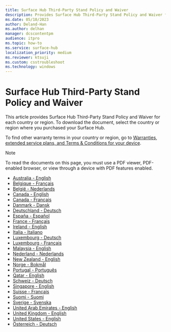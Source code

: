 ```yaml
---
title: Surface Hub Third-Party Stand Policy and Waiver
description: Provides Surface Hub Third-Party Stand Policy and Waiver for each country or region.
ms.date: 05/10/2023
author: Deland-Han
ms.author: delhan
manager: dcscontentpm
audience: itpro
ms.topic: how-to
ms.service: surface-hub
localization_priority: medium
ms.reviewer: ktsuji
ms.custom: csstroubleshoot
ms.technology: windows
---
```

# Surface Hub Third-Party Stand Policy and Waiver

This article provides Surface Hub Third-Party Stand Policy and Waiver for each country or region. To download the document, select the country or region where you purchased your Surface Hub.

To find other warranty terms in your country or region, go to [Warranties, extended service plans, and Terms & Conditions for your device](https://support.microsoft.com/topic/warranty-and-protection-plan-terms-conditions-eedf7a23-84a7-1a47-480b-0e10503eedf5).

> [!NOTE]
> To read the documents on this page, you must use a PDF viewer, PDF-enabled browser, or view through a device with PDF features enabled.

- [Australia - English](https://download.microsoft.com/download/6/6/5/665c5514-659d-4738-8059-b55008f53cb4/Surface_Hub_Policy_Waiver_Document_v2-EN.pdf)
- [Belgique - Français](https://download.microsoft.com/download/6/6/5/665c5514-659d-4738-8059-b55008f53cb4/Surface_Hub_Policy_Waiver_Document_v2-FR.pdf)
- [België - Nederlands](https://download.microsoft.com/download/6/6/5/665c5514-659d-4738-8059-b55008f53cb4/Surface_Hub_Policy_Waiver_Document_v2-NL.pdf)
- [Canada - English](https://download.microsoft.com/download/6/6/5/665c5514-659d-4738-8059-b55008f53cb4/Surface_Hub_Policy_Waiver_Document_v2-EN.pdf)
- [Canada - Français](https://download.microsoft.com/download/6/6/5/665c5514-659d-4738-8059-b55008f53cb4/Surface_Hub_Policy_Waiver_Document_v2-FR.pdf)
- [Danmark - Dansk](https://download.microsoft.com/download/6/6/5/665c5514-659d-4738-8059-b55008f53cb4/Surface_Hub_Policy_Waiver_Document_v2-DA.pdf)
- [Deutschland - Deutsch](https://download.microsoft.com/download/6/6/5/665c5514-659d-4738-8059-b55008f53cb4/Surface_Hub_Policy_Waiver_Document_v2-DE.pdf)
- [España - Español](https://download.microsoft.com/download/4/d/0/4d0b876a-521a-4402-ac91-b0c8bca4e881/Surface_Hub_Policy_Waiver_Document_v2-ES.pdf)
- [France - Français](https://download.microsoft.com/download/6/6/5/665c5514-659d-4738-8059-b55008f53cb4/Surface_Hub_Policy_Waiver_Document_v2-FR.pdf)
- [Ireland - English](https://download.microsoft.com/download/6/6/5/665c5514-659d-4738-8059-b55008f53cb4/Surface_Hub_Policy_Waiver_Document_v2-EN.pdf)
- [Italia - Italiano](https://download.microsoft.com/download/4/d/0/4d0b876a-521a-4402-ac91-b0c8bca4e881/Surface_Hub_Policy_Waiver_Document_v2-IT.pdf)
- [Luxembourg - Deutsch](https://download.microsoft.com/download/6/6/5/665c5514-659d-4738-8059-b55008f53cb4/Surface_Hub_Policy_Waiver_Document_v2-DE.pdf)
- [Luxembourg - Français](https://download.microsoft.com/download/6/6/5/665c5514-659d-4738-8059-b55008f53cb4/Surface_Hub_Policy_Waiver_Document_v2-FR.pdf)
- [Malaysia - English](https://download.microsoft.com/download/6/6/5/665c5514-659d-4738-8059-b55008f53cb4/Surface_Hub_Policy_Waiver_Document_v2-EN.pdf)
- [Nederland - Nederlands](https://download.microsoft.com/download/6/6/5/665c5514-659d-4738-8059-b55008f53cb4/Surface_Hub_Policy_Waiver_Document_v2-NL.pdf)
- [New Zealand - English](https://download.microsoft.com/download/6/6/5/665c5514-659d-4738-8059-b55008f53cb4/Surface_Hub_Policy_Waiver_Document_v2-EN.pdf)
- [Norge - Bokmål](https://download.microsoft.com/download/4/d/0/4d0b876a-521a-4402-ac91-b0c8bca4e881/Surface_Hub_Policy_Waiver_Document_v2-NO.pdf)
- [Portugal - Português](https://download.microsoft.com/download/4/d/0/4d0b876a-521a-4402-ac91-b0c8bca4e881/Surface_Hub_Policy_Waiver_Document_v2-PT.pdf)
- [Qatar - English](https://download.microsoft.com/download/6/6/5/665c5514-659d-4738-8059-b55008f53cb4/Surface_Hub_Policy_Waiver_Document_v2-EN.pdf)
- [Schweiz - Deutsch](https://download.microsoft.com/download/6/6/5/665c5514-659d-4738-8059-b55008f53cb4/Surface_Hub_Policy_Waiver_Document_v2-DE.pdf)
- [Singapore - English](https://download.microsoft.com/download/6/6/5/665c5514-659d-4738-8059-b55008f53cb4/Surface_Hub_Policy_Waiver_Document_v2-EN.pdf)
- [Suisse - Français](https://download.microsoft.com/download/6/6/5/665c5514-659d-4738-8059-b55008f53cb4/Surface_Hub_Policy_Waiver_Document_v2-FR.pdf)
- [Suomi - Suomi](https://download.microsoft.com/download/4/d/0/4d0b876a-521a-4402-ac91-b0c8bca4e881/Surface_Hub_Policy_Waiver_Document_v2-FI.pdf)
- [Sverige - Svenska](https://download.microsoft.com/download/4/d/0/4d0b876a-521a-4402-ac91-b0c8bca4e881/Surface_Hub_Policy_Waiver_Document_v2-SV.pdf)
- [United Arab Emirates - English](https://download.microsoft.com/download/6/6/5/665c5514-659d-4738-8059-b55008f53cb4/Surface_Hub_Policy_Waiver_Document_v2-EN.pdf)
- [United Kingdom - English](https://download.microsoft.com/download/6/6/5/665c5514-659d-4738-8059-b55008f53cb4/Surface_Hub_Policy_Waiver_Document_v2-EN.pdf)
- [United States - English](https://download.microsoft.com/download/6/6/5/665c5514-659d-4738-8059-b55008f53cb4/Surface_Hub_Policy_Waiver_Document_v2-EN.pdf)
- [Österreich - Deutsch](https://download.microsoft.com/download/6/6/5/665c5514-659d-4738-8059-b55008f53cb4/Surface_Hub_Policy_Waiver_Document_v2-DE.pdf)
